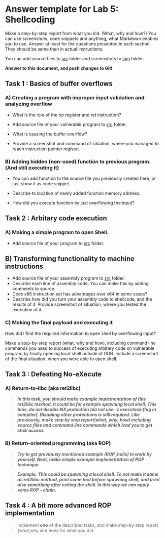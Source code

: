 # Answer template for Lab 5: Shellcoding

Make a step-by-step report from what you did. (What, why and how?)
You can use screenshots, code snippets and anything, what Markdown enables you to use. Answer at least for the questions presented in each section.
They should be same than in actual instructions.

You can add source files to [src](src) folder and screenshots to [img](img) folder.

**Answer to this document, and push changes to Git!**

## Task 1 : Basics of buffer overflows

### A) Creating a program with improper input validation and analyzing overflow

* What is the role of the rip register and ret instruction?

* Add source file of your vulnerable program to [src](src) folder.

* What is causing the buffer overflow?

* Provide a screenshot and command of situation, where you managed to reach instruction pointer register.

### B) Adding hidden (non-used) function to previous program. (And still executing it)

* You can add function to the source file you previously created here, or just show it as code snippet.

* Describe to location of newly added function memory address.

* How did you execute function by just overflowing the input?


## Task 2 : Arbitary code execution

### A) Making a simple program to open Shell.

* Add source file of your program to [src](src) folder.

## B) Transforming functionality to machine instructions

* Add source file of your assembly program to [src](src) folder.
* Describe each line of assembly code. You can make this by adding comments to source.
* Does x86 instruction set has advantages over x64 in some cases?
* Describe how did you turn your assembly code to shellcode, and the results of it. Provide screenshot of situation, where you tested the execution of it.

### C) Making the final payload and executing it

How did I find the required information to open shell by overflowing input?

Make a step-by-step report (what, why and how), including command line commands you used to success of executing arbitary code on vulnerable program,by finally opening local shell outside of GDB.
Include a screenshot of the final situation, when you were able to open shell.

## Task 3 : Defeating No-eXecute

### A) Return-to-libc (aka ret2libc)

> ***In this task, you should make example implementation of this ret2libc method. It could be for example spawning local shell. This time, **do not** disable NX protection (do not use -z execstack flag in compiler). Disabling other protections is still required. Like previously, make step by step report(what, why, how) including source files and command line commands which lead you to get shell access.***


### B) Return-oriented programming (aka ROP)

> ***Try to get previously mentioned example (ROP_hello) to work by yourself. Next, make simple example implementation of ROP technique.***

> ***Example: This could be spawning a local shell. To not make it same as ret2libc method, print some text before spawning shell, and print also something after exiting the shell. In this way we can apply some ROP - chain.***

## Task 4 : A bit more advanced ROP implementation

> Implement **one** of the described tasks, and make step-by-step report (what,why and how) for what you did.
